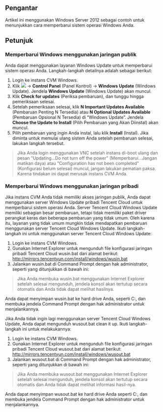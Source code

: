 ## Pengantar

Artikel ini menggunakan Windows Server 2012 sebagai contoh untuk menunjukkan cara memperbarui sistem operasi Windows Anda.

## Petunjuk

### Memperbarui Windows menggunakan jaringan publik
Anda dapat menggunakan layanan Windows Update untuk memperbarui sistem operasi Anda. Langkah-langkah detailnya adalah sebagai berikut:
1. Login ke instans CVM Windows.
2. Klik <img src="https://main.qcloudimg.com/raw/87d894e564b7e837d9f478298cf2e292.png" style="margin: 0;"></img> -> **Control Panel** (Panel Kontrol) -> **Windows Update** (Windows Update). Jendela **Windows Update** (Windows Update) akan muncul.
3. Klik **Check for updates** (Periksa pembaruan), dan tunggu hingga pemeriksaan selesai.
4. Setelah pemeriksaan selesai, klik **N Important Updates Available** (Pembaruan Penting N Tersedia) atau **N Optional Updates Available** (Pembaruan Opsional N Tersedia) di “Windows Update”. Jendela **Choose the Update to Install** (Pilih Pembaruan yang Akan Diinstal) akan muncul.
5. Pilih pembaruan yang ingin Anda instal, lalu klik **Install** (Instal).
Jika diminta untuk memulai ulang sistem Anda setelah pembaruan selesai, lakukan langkah tersebut.
> Jika Anda login menggunakan VNC setelah instans di-boot ulang dan pesan "Updating...Do not turn off the power" (Memperbarui...Jangan matikan daya) atau "Configuration has not been completed" (Konfigurasi belum selesai) muncul, jangan lakukan pematian paksa. Karena tindakan ini dapat merusak instans CVM Anda.

### Memperbarui Windows menggunakan jaringan pribadi
Jika instans CVM Anda tidak memiliki akses jaringan publik, Anda dapat menggunakan server Windows Update pribadi Tencent Cloud untuk memperbarui sistem operasi Anda. Server Tencent Cloud Windows Update memiliki sebagian besar pembaruan, tetapi tidak memiliki paket driver perangkat keras dan beberapa pembaruan yang tidak umum. Oleh karena itu, layanan yang tidak umum mungkin tidak mendapatkan pembaruan menggunakan server Tencent Cloud Windows Update.
Ikuti langkah-langkah ini untuk menggunakan server Tencent Cloud Windows Update:
1. Login ke instans CVM Windows.
2. Gunakan Internet Explorer untuk mengunduh file konfigurasi jaringan pribadi Tencent Cloud wusin.bat dari alamat berikut:
http://mirrors.tencentyun.com/install/windows/wusin.bat
3. Jalankan wusin.bat di Command Prompt dengan hak administrator, seperti yang ditunjukkan di bawah ini:
> Jika Anda membuka wusin.bat menggunakan Internet Explorer setelah selesai mengunduh, jendela konsol akan tertutup secara otomatis dan Anda tidak dapat melihat hasilnya.
>
Anda dapat menyimpan wusin.bat ke hard drive Anda, seperti C:\, dan membuka jendela Command Prompt dengan hak administrator untuk menjalankannya.

Jika Anda tidak ingin lagi menggunakan server Tencent Cloud Windows Update, Anda dapat mengunduh wusout.bat clean it up. Ikuti langkah-langkah ini untuk melakukannya:
1. Login ke instans CVM Windows.
2. Gunakan Internet Explorer untuk mengunduh file konfigurasi jaringan pribadi Tencent Cloud wusout.bat dari alamat berikut:
http://mirrors.tencentyun.com/install/windows/wusout.bat
3. Jalankan wusout.bat di Command Prompt dengan hak administrator, seperti yang ditunjukkan di bawah ini:
> Jika Anda membuka wusout.bat menggunakan Internet Explorer setelah selesai mengunduh, jendela konsol akan tertutup secara otomatis dan Anda tidak dapat melihat informasi hasil-nya.
>
Anda dapat menyimpan wusout.bat ke hard drive Anda seperti C:\, dan membuka jendela Command Prompt dengan hak administrator untuk menjalankannya.
